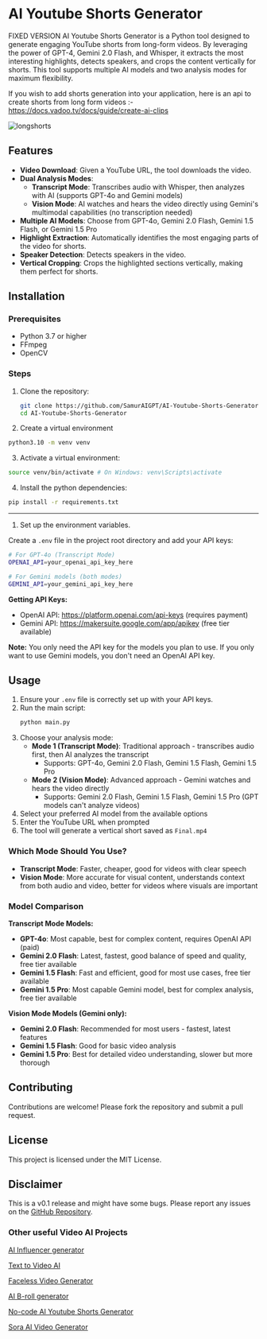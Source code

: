 # AI Youtube Shorts Generator
FIXED VERSION
AI Youtube Shorts Generator is a Python tool designed to generate engaging YouTube shorts from long-form videos. By leveraging the power of GPT-4, Gemini 2.0 Flash, and Whisper, it extracts the most interesting highlights, detects speakers, and crops the content vertically for shorts. This tool supports multiple AI models and two analysis modes for maximum flexibility.

If you wish to add shorts generation into your application, here is an api to create shorts from long form videos :- https://docs.vadoo.tv/docs/guide/create-ai-clips

![longshorts](https://github.com/user-attachments/assets/3f5d1abf-bf3b-475f-8abf-5e253003453a)

## Features

- **Video Download**: Given a YouTube URL, the tool downloads the video.
- **Dual Analysis Modes**:
  - **Transcript Mode**: Transcribes audio with Whisper, then analyzes with AI (supports GPT-4o and Gemini models)
  - **Vision Mode**: AI watches and hears the video directly using Gemini's multimodal capabilities (no transcription needed)
- **Multiple AI Models**: Choose from GPT-4o, Gemini 2.0 Flash, Gemini 1.5 Flash, or Gemini 1.5 Pro
- **Highlight Extraction**: Automatically identifies the most engaging parts of the video for shorts.
- **Speaker Detection**: Detects speakers in the video.
- **Vertical Cropping**: Crops the highlighted sections vertically, making them perfect for shorts.

## Installation

### Prerequisites

- Python 3.7 or higher
- FFmpeg
- OpenCV

### Steps

1. Clone the repository:

   ```bash
   git clone https://github.com/SamurAIGPT/AI-Youtube-Shorts-Generator.git
   cd AI-Youtube-Shorts-Generator
   ```

2. Create a virtual environment

```bash
python3.10 -m venv venv
```

3. Activate a virtual environment:

```bash
source venv/bin/activate # On Windows: venv\Scripts\activate
```

4. Install the python dependencies:

```bash
pip install -r requirements.txt
```
---

1. Set up the environment variables.

Create a `.env` file in the project root directory and add your API keys:

```bash
# For GPT-4o (Transcript Mode)
OPENAI_API=your_openai_api_key_here

# For Gemini models (both modes)
GEMINI_API=your_gemini_api_key_here
```

**Getting API Keys:**
- OpenAI API: https://platform.openai.com/api-keys (requires payment)
- Gemini API: https://makersuite.google.com/app/apikey (free tier available)

**Note:** You only need the API key for the models you plan to use. If you only want to use Gemini models, you don't need an OpenAI API key.

## Usage

1. Ensure your `.env` file is correctly set up with your API keys.
2. Run the main script:
   ```bash
   python main.py
   ```
3. Choose your analysis mode:
   - **Mode 1 (Transcript Mode)**: Traditional approach - transcribes audio first, then AI analyzes the transcript
     - Supports: GPT-4o, Gemini 2.0 Flash, Gemini 1.5 Flash, Gemini 1.5 Pro
   - **Mode 2 (Vision Mode)**: Advanced approach - Gemini watches and hears the video directly
     - Supports: Gemini 2.0 Flash, Gemini 1.5 Flash, Gemini 1.5 Pro (GPT models can't analyze videos)
4. Select your preferred AI model from the available options
5. Enter the YouTube URL when prompted
6. The tool will generate a vertical short saved as `Final.mp4`

### Which Mode Should You Use?

- **Transcript Mode**: Faster, cheaper, good for videos with clear speech
- **Vision Mode**: More accurate for visual content, understands context from both audio and video, better for videos where visuals are important

### Model Comparison

**Transcript Mode Models:**
- **GPT-4o**: Most capable, best for complex content, requires OpenAI API (paid)
- **Gemini 2.0 Flash**: Latest, fastest, good balance of speed and quality, free tier available
- **Gemini 1.5 Flash**: Fast and efficient, good for most use cases, free tier available
- **Gemini 1.5 Pro**: Most capable Gemini model, best for complex analysis, free tier available

**Vision Mode Models (Gemini only):**
- **Gemini 2.0 Flash**: Recommended for most users - fastest, latest features
- **Gemini 1.5 Flash**: Good for basic video analysis
- **Gemini 1.5 Pro**: Best for detailed video understanding, slower but more thorough

## Contributing

Contributions are welcome! Please fork the repository and submit a pull request.

## License

This project is licensed under the MIT License.

## Disclaimer

This is a v0.1 release and might have some bugs. Please report any issues on the [GitHub Repository](https://github.com/SamurAIGPT/AI-Youtube-Shorts-Generator).

### Other useful Video AI Projects

[AI Influencer generator](https://github.com/SamurAIGPT/AI-Influencer-Generator)

[Text to Video AI](https://github.com/SamurAIGPT/Text-To-Video-AI)

[Faceless Video Generator](https://github.com/SamurAIGPT/Faceless-Video-Generator)

[AI B-roll generator](https://github.com/Anil-matcha/AI-B-roll)

[No-code AI Youtube Shorts Generator](https://www.vadoo.tv/clip-youtube-video)

[Sora AI Video Generator](https://www.vadoo.tv/sora-ai-video-generator)
